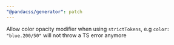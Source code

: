 ```yaml
---
"@pandacss/generator": patch
---
```


Allow color opacity modifier when using `strictTokens`, e.g `color: "blue.200/50"` will not throw a TS error anymore
